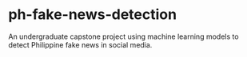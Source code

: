 # ph-fake-news-detection

An undergraduate capstone project using machine learning models to detect Philippine fake news in social media. 
